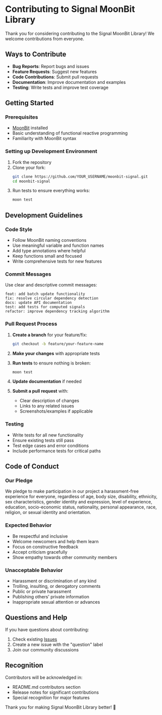 # Contributing to Signal MoonBit Library

Thank you for considering contributing to the Signal MoonBit Library! We welcome contributions from everyone.

## Ways to Contribute

- **Bug Reports**: Report bugs and issues
- **Feature Requests**: Suggest new features
- **Code Contributions**: Submit pull requests
- **Documentation**: Improve documentation and examples
- **Testing**: Write tests and improve test coverage

## Getting Started

### Prerequisites

- [MoonBit](https://moonbitlang.com/) installed
- Basic understanding of functional reactive programming
- Familiarity with MoonBit syntax

### Setting up Development Environment

1. Fork the repository
2. Clone your fork:
   ```bash
   git clone https://github.com/YOUR_USERNAME/moonbit-signal.git
   cd moonbit-signal
   ```
3. Run tests to ensure everything works:
   ```bash
   moon test
   ```

## Development Guidelines

### Code Style

- Follow MoonBit naming conventions
- Use meaningful variable and function names
- Add type annotations where helpful
- Keep functions small and focused
- Write comprehensive tests for new features

### Commit Messages

Use clear and descriptive commit messages:

```
feat: add batch update functionality
fix: resolve circular dependency detection
docs: update API documentation
test: add tests for computed signals
refactor: improve dependency tracking algorithm
```

### Pull Request Process

1. **Create a branch** for your feature/fix:
   ```bash
   git checkout -b feature/your-feature-name
   ```

2. **Make your changes** with appropriate tests

3. **Run tests** to ensure nothing is broken:
   ```bash
   moon test
   ```

4. **Update documentation** if needed

5. **Submit a pull request** with:
   - Clear description of changes
   - Links to any related issues
   - Screenshots/examples if applicable

### Testing

- Write tests for all new functionality
- Ensure existing tests still pass
- Test edge cases and error conditions
- Include performance tests for critical paths

## Code of Conduct

### Our Pledge

We pledge to make participation in our project a harassment-free experience for everyone, regardless of age, body size, disability, ethnicity, sex characteristics, gender identity and expression, level of experience, education, socio-economic status, nationality, personal appearance, race, religion, or sexual identity and orientation.

### Expected Behavior

- Be respectful and inclusive
- Welcome newcomers and help them learn
- Focus on constructive feedback
- Accept criticism gracefully
- Show empathy towards other community members

### Unacceptable Behavior

- Harassment or discrimination of any kind
- Trolling, insulting, or derogatory comments
- Public or private harassment
- Publishing others' private information
- Inappropriate sexual attention or advances

## Questions and Help

If you have questions about contributing:

1. Check existing [Issues](https://github.com/signal-dev/moonbit-signal/issues)
2. Create a new issue with the "question" label
3. Join our community discussions

## Recognition

Contributors will be acknowledged in:
- README.md contributors section
- Release notes for significant contributions
- Special recognition for major features

Thank you for making Signal MoonBit Library better! 🎉
